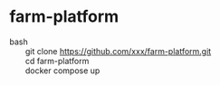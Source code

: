 # farm-platform
bash  
  git clone https://github.com/xxx/farm-platform.git  
  cd farm-platform  
  docker compose up  
